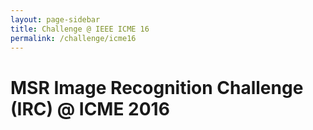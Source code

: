 ```yaml
---
layout: page-sidebar
title: Challenge @ IEEE ICME 16
permalink: /challenge/icme16
---
```


# MSR Image Recognition Challenge (IRC) @ ICME 2016